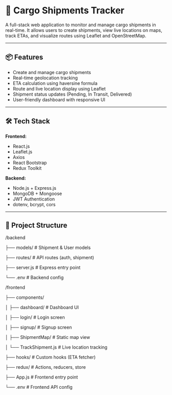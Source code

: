 # 🚚 Cargo Shipments Tracker

A full-stack web application to monitor and manage cargo shipments in real-time. It allows users to create shipments, view live locations on maps, track ETAs, and visualize routes using Leaflet and OpenStreetMap.

---

## 📦 Features

- Create and manage cargo shipments
- Real-time geolocation tracking
- ETA calculation using haversine formula
- Route and live location display using Leaflet
- Shipment status updates (Pending, In Transit, Delivered)
- User-friendly dashboard with responsive UI

---

## 🛠️ Tech Stack


**Frontend:**
- React.js
- Leaflet.js
- Axios
- React Bootstrap
- Redux Toolkit

**Backend:**
- Node.js + Express.js
- MongoDB + Mongoose
- JWT Authentication
- dotenv, bcrypt, cors

---

## 📁 Project Structure

/backend

├── models/ # Shipment & User models

├── routes/ # API routes (auth, shipment)

├── server.js # Express entry point

└── .env # Backend config

/frontend

├── components/

│ ├── dashboard/ # Dashboard UI

│ ├── login/ # Login screen

│ ├── signup/ # Signup screen

│ ├── ShipmentMap/ # Static map view

│ └── TrackShipment.js # Live location tracking

├── hooks/ # Custom hooks (ETA fetcher)

├── redux/ # Actions, reducers, store

├── App.js # Frontend entry point

└── .env # Frontend API config
